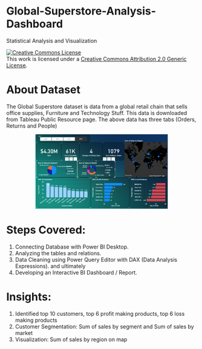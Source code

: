 # Global-Superstore-Analysis-Dashboard
Statistical Analysis and Visualization

<a rel="license" href="http://creativecommons.org/licenses/by/2.0/"><img alt="Creative Commons License" style="border-width:0" src="https://i.creativecommons.org/l/by/2.0/88x31.png" /></a><br />This work is licensed under a <a rel="license" href="http://creativecommons.org/licenses/by/2.0/">Creative Commons Attribution 2.0 Generic License</a>.

# About Dataset
The Global Superstore dataset is data from a global retail chain that sells office supplies, Furniture and Technology Stuff. This data is downloaded from Tableau Public Resource page. The above data has three tabs (Orders, Returns and People)

<p align="center">
  <img src=https://github.com/abdulwahed98/Global-Superstore-Analysis-Dashboard/blob/main/Global%20Superstore%202016.png width="350" align="center">
</p>

# Steps Covered:
1. Connecting Database with Power BI Desktop.
2. Analyzing the tables and relations.
3. Data Cleaning using Power Query Editor with DAX (Data Analysis Expressions).
    and ultimately
4. Developing an Interactive BI Dashboard / Report.

# Insights:
1. Identified top 10 customers, top 6 profit making products, top 6 loss making products
2. Customer Segmentation: Sum of sales by segment and Sum of sales by market
3. Visualization: Sum of sales by region on map

